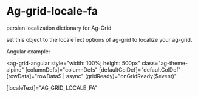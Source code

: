 # Ag-grid-locale-fa
persian localization dictionary for Ag-Grid

set this object to the localeText options of ag-grid to localize your ag-grid.

Angular example:

<ag-grid-angular
  style="width: 100%; height: 500px"
  class="ag-theme-alpine"
  [columnDefs]="columnDefs"
  [defaultColDef]="defaultColDef"
  [rowData]="rowData$ | async"
  (gridReady)="onGridReady($event)"
  
  [localeText]="AG_GRID_LOCALE_FA"
></ag-grid-angular>

